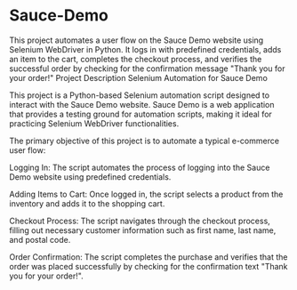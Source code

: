 # Sauce-Demo
This project automates a user flow on the Sauce Demo website using Selenium WebDriver in Python. It logs in with predefined credentials, adds an item to the cart, completes the checkout process, and verifies the successful order by checking for the confirmation message "Thank you for your order!"
Project Description
Selenium Automation for Sauce Demo

This project is a Python-based Selenium automation script designed to interact with the Sauce Demo website. Sauce Demo is a web application that provides a testing ground for automation scripts, making it ideal for practicing Selenium WebDriver functionalities.

The primary objective of this project is to automate a typical e-commerce user flow:

Logging In: The script automates the process of logging into the Sauce Demo website using predefined credentials.

Adding Items to Cart: Once logged in, the script selects a product from the inventory and adds it to the shopping cart.

Checkout Process: The script navigates through the checkout process, filling out necessary customer information such as first name, last name, and postal code.

Order Confirmation: The script completes the purchase and verifies that the order was placed successfully by checking for the confirmation text "Thank you for your order!".
